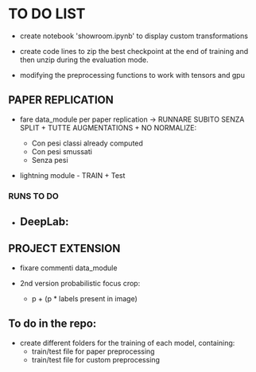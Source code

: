 # TO DO LIST

- create notebook 'showroom.ipynb' to display custom transformations

- create code lines to zip the best checkpoint at the end of training and then unzip during the evaluation mode.

- modifying the preprocessing functions to work with tensors and gpu

## PAPER REPLICATION

- fare data_module per paper replication -> RUNNARE SUBITO SENZA SPLIT + TUTTE AUGMENTATIONS + NO NORMALIZE:
  - Con pesi classi already computed
  - Con pesi smussati
  - Senza pesi
  
- lightning module - TRAIN + Test

### RUNS TO DO 

- DeepLab:
  - 

## PROJECT EXTENSION

- fixare commenti data_module

- 2nd version probabilistic focus crop:

    - p + (p * labels present in image)

## To do in the repo:

- create different folders for the training of each model, containing:
    - train/test file for paper preprocessing
    - train/test file for custom preprocessing
